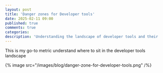 ```yaml
---
layout: post
title: 'Danger zones for Developer tools'
date: 2025-02-11 09:00
published: true
comments: true
categories:
description: 'Understanding the landscape of developer tools and their potential risks'
---
```


This is my go-to metric understand where to sit in the developer tools landscape

{% image src="/images/blog/danger-zone-for-developer-tools.png" /%}


